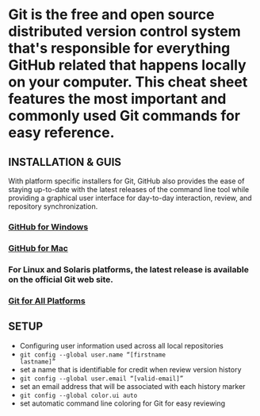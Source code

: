 # Git is the free and open source distributed version control system that's responsible for everything GitHub related that happens locally on your computer. This cheat sheet features the most important and commonly used Git commands for easy reference.

## INSTALLATION & GUIS
With platform specific installers for Git, GitHub also provides the ease of staying up-to-date with the latest releases of the command line tool while providing a graphical user interface for day-to-day interaction, review, and repository synchronization.
### [GitHub for Windows](https://windows.github.com) 
### [GitHub for Mac](https://mac.github.com) 
### For Linux and Solaris platforms, the latest release is available on the official Git web site. 
### [Git for All Platforms](https://git-scm.com)

## SETUP

- Configuring user information used across all local repositories
- <code>git config --global user.name “[firstname lastname]”</code>
- set a name that is identifiable for credit when review version history
- <code>git config --global user.email “[valid-email]”</code>
- set an email address that will be associated with each history marker
- <code>git config --global color.ui auto</code>
- set automatic command line coloring for Git for easy reviewing
